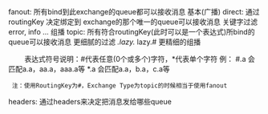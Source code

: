 fanout: 所有bind到此exchange的queue都可以接收消息                                            基本(广播)
direct: 通过routingKey 决定绑定到 exchange的那个唯一的queue可以接收消息                        关键字过滤      error, info ...    组播
topic:  所有符合routingKey(此时可以是一个表达式)所bind的queue可以接收消息                         更细腻的过滤    *.lazy.*  lazy.#   更精细的组播

　　 表达式符号说明：#代表任意(0个或多个)字符，*代表单个字符
     例：
         #.a 会匹配a.a，aa.a，aaa.a等
         *.a 会匹配a.a，b.a，c.a等
         
     注：使用RoutingKey为#，Exchange Type为topic的时候相当于使用fanout　

headers: 通过headers来决定把消息发给哪些queue

